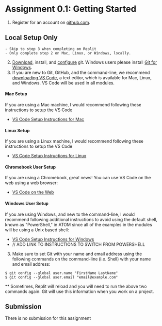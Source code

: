 # Assignment 0.1: Getting Started

1. Register for an account on [github.com](https://github.com/).

  ## Local Setup Only 
	- Skip to step 3 when completing on Replit
 	- Only complete step 2 on Mac, Linux, or Windows, locally.
2. [Download](https://git-scm.com/downloads), install, and [configure](https://git-scm.com/book/en/v2/Getting-Started-First-Time-Git-Setup) git. Windows users please install [Git for Windows](https://gitforwindows.org/).
3. If you are new to Git, GitHub, and the command-line, we recommend [downloading VS Code](https://code.visualstudio.com), a text editor, which is available for Mac, Linux, and Windows. VS Code will be used in all modules.

#### Mac Setup
If you are using a Mac machine, I would recommend following these instructions to setup the VS Code
- [VS Code Setup Instructions for Mac](https://code.visualstudio.com/docs/setup/mac)

#### Linux Setup
If you are using a Linux machine, I would recommend following these instructions to setup the VS Code
- [VS Code Setup Instructions for Linux](https://code.visualstudio.com/docs/setup/linux)

#### Chromebook User Setup
If you are using a Chromebook, great news! You can use VS Code on the web using a web browser:
- [VS Code on the Web](https://vscode.dev/)

#### Windows User Setup
If you are using Windows, and new to the command-line, I would recommend following additional instructions to avoid using the default shell, known as "PowerShell," in ATOM since all of the examples in the modules will be using a Unix based shell:
- [VS Code Setup Instructions for Windows](https://code.visualstudio.com/docs/setup/windows)
- // ADD LINK TO INSTRUCTIONS TO SWITCH FROM POWERSHELL

3. Make sure to set Git with your name and email address using the following commands on the command-line (i.e. Shell) with your name and email address:
```
$ git config --global user.name "FirstName LastName"
$ git config --global user.email "email@example.com"
```
** Sometimes, Replit will reload and you will need to run the above two commands again.
Git will use this information when you work on a project.

## Submission
There is no submission for this assignment
